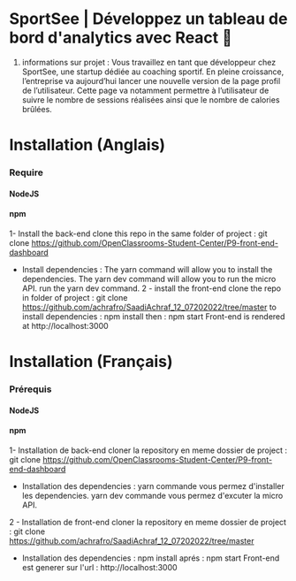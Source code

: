 # SportSee | Développez un tableau de bord d'analytics avec React 👋

1.  informations sur projet : 
 Vous travaillez en tant que développeur chez SportSee, une startup dédiée au coaching sportif. En pleine croissance, l’entreprise va aujourd’hui lancer une nouvelle version de la page profil de l’utilisateur. Cette page va notamment permettre à l’utilisateur de suivre le nombre de sessions réalisées ainsi que le nombre de calories brûlées.





# Installation (Anglais)
### Require
#### NodeJS 
#### npm

1- Install the back-end
clone this repo in the same folder of project : 
git clone https://github.com/OpenClassrooms-Student-Center/P9-front-end-dashboard
 - Install dependencies : 
  The yarn command will allow you to install the dependencies.
The yarn dev command will allow you to run the micro API.
run the yarn dev command.
2 - install the front-end
clone the repo in folder of project : 
git clone https://github.com/achrafro/SaadiAchraf_12_07202022/tree/master
to install dependencies :
npm install
then : npm start
Front-end is  rendered at  http://localhost:3000 

# Installation (Français)

### Prérequis
#### NodeJS 
#### npm

1- Installation de back-end
cloner la repository en meme dossier de project : 
git clone https://github.com/OpenClassrooms-Student-Center/P9-front-end-dashboard
 - Installation des dependencies : 
    yarn commande vous permez d'installer les dependencies.
   yarn dev commande vous permez d'excuter la micro API.
 
2 - Installation de front-end
cloner la repository en meme dossier de project : 
git clone https://github.com/achrafro/SaadiAchraf_12_07202022/tree/master
 - Installation des dependencies : 
npm install
aprés : npm start
Front-end est generer sur l'url :  http://localhost:3000 
